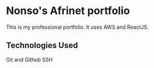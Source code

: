 # Nonso's Afrinet portfolio

This is my professional portfolio. It uses AWS and ReactJS.

## Technologies Used

Git and Github
SSH
